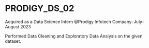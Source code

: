 # PRODIGY_DS_02
Acquired as a Data Science Intern @Prodigy Infotech Company: July- August 2023

Performed Data Cleaning and Exploratory Data Analysis on the given dataset.
